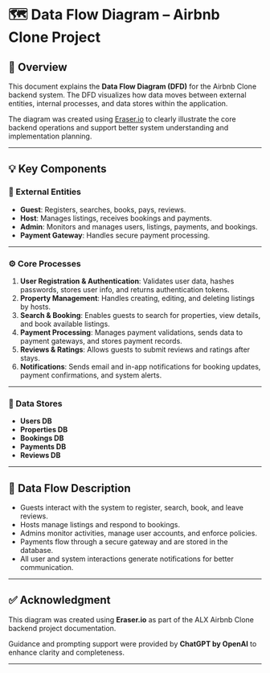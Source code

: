 # 🗺️ Data Flow Diagram – Airbnb Clone Project

## 📄 Overview

This document explains the **Data Flow Diagram (DFD)** for the Airbnb Clone backend system. The DFD visualizes how data moves between external entities, internal processes, and data stores within the application.  

The diagram was created using [Eraser.io](https://app.eraser.io) to clearly illustrate the core backend operations and support better system understanding and implementation planning.

---

## 💡 Key Components

### 🔹 External Entities

- **Guest**: Registers, searches, books, pays, reviews.
- **Host**: Manages listings, receives bookings and payments.
- **Admin**: Monitors and manages users, listings, payments, and bookings.
- **Payment Gateway**: Handles secure payment processing.

---

### ⚙️ Core Processes

1. **User Registration & Authentication**: Validates user data, hashes passwords, stores user info, and returns authentication tokens.
2. **Property Management**: Handles creating, editing, and deleting listings by hosts.
3. **Search & Booking**: Enables guests to search for properties, view details, and book available listings.
4. **Payment Processing**: Manages payment validations, sends data to payment gateways, and stores payment records.
5. **Reviews & Ratings**: Allows guests to submit reviews and ratings after stays.
6. **Notifications**: Sends email and in-app notifications for booking updates, payment confirmations, and system alerts.

---

### 💾 Data Stores

- **Users DB**
- **Properties DB**
- **Bookings DB**
- **Payments DB**
- **Reviews DB**

---

## 🔁 Data Flow Description

- Guests interact with the system to register, search, book, and leave reviews.
- Hosts manage listings and respond to bookings.
- Admins monitor activities, manage user accounts, and enforce policies.
- Payments flow through a secure gateway and are stored in the database.
- All user and system interactions generate notifications for better communication.

---

## ✅ Acknowledgment

This diagram was created using **Eraser.io** as part of the ALX Airbnb Clone backend project documentation.  

Guidance and prompting support were provided by **ChatGPT by OpenAI** to enhance clarity and completeness.

---
